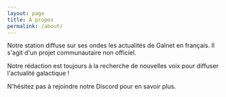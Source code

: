```yaml
---
layout: page
title: À propos
permalink: /about/
---
```


Notre station diffuse sur ses ondes les actualités de Galnet en français. Il s'agit d'un projet communautaire non officiel.

Notre rédaction est toujours à la recherche de nouvelles voix pour diffuser l'actualité galactique !

N'hésitez pas à rejoindre notre Discord pour en savoir plus.
